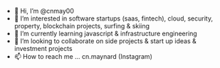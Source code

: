 - 👋 Hi, I’m @cnmay00
- 👀 I’m interested in software startups (saas, fintech), cloud, security, property, blockchain projects, surfing & skiing
- 🌱 I’m currently learning javascript & infrastructure engineering
- 💞️ I’m looking to collaborate on side projects & start up ideas & investment projects
- 📫 How to reach me ... cn.maynard (Instagram)

<!---
cnmay00/cnmay00 is a ✨ special ✨ repository because its `README.md` (this file) appears on your GitHub profile.
You can click the Preview link to take a look at your changes.
--->
